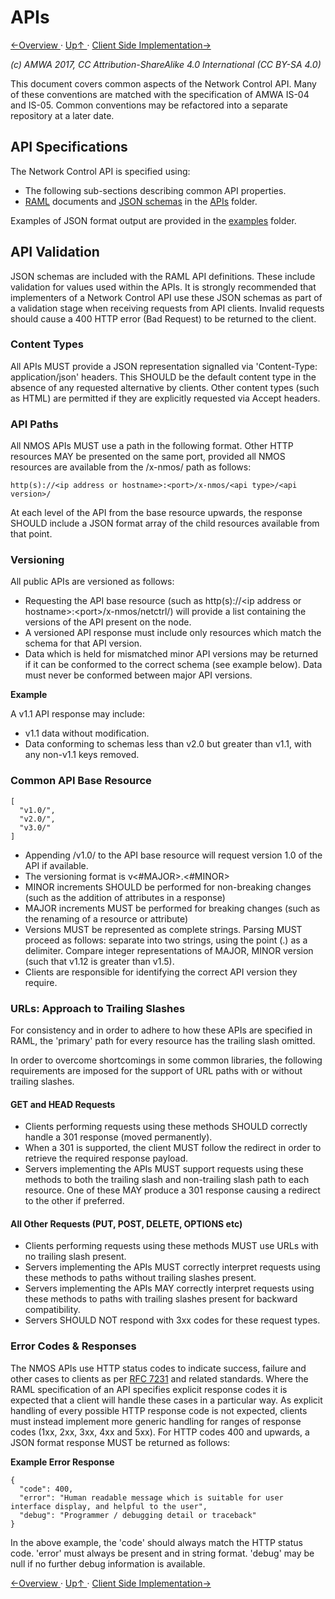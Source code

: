 # APIs
[←Overview ](1.0._Overview.md) · [ Up↑ ](..) · [Client Side Implementation→](2.1._APIs_-_Client_Side_Implementation.md)

_(c) AMWA 2017, CC Attribution-ShareAlike 4.0 International (CC BY-SA 4.0)_

This document covers common aspects of the Network Control API. Many of these conventions are matched with the specification of AMWA IS-04 and IS-05. Common conventions may be refactored into a separate repository at a later date.

## API Specifications

The Network Control API is specified using:
*   The following sub-sections describing common API properties.
*   [RAML](http://raml.org/) documents and [JSON schemas](http://tools.ietf.org/html/draft-zyp-json-schema-04) in the [APIs](../APIs/) folder.

Examples of JSON format output are provided in the [examples](../examples/) folder.

## API Validation

JSON schemas are included with the RAML API definitions. These include validation for values used within the APIs. It is strongly recommended that implementers of a Network Control API use these JSON schemas as part of a validation stage when receiving requests from API clients. Invalid requests should cause a 400 HTTP error (Bad Request) to be returned to the client.

### Content Types

All APIs MUST provide a JSON representation signalled via 'Content-Type: application/json' headers. This SHOULD be the default content type in the absence of any requested alternative by clients. Other content types (such as HTML) are permitted if they are explicitly requested via Accept headers.

### API Paths

All NMOS APIs MUST use a path in the following format. Other HTTP resources MAY be presented on the same port, provided all NMOS resources are available from the /x-nmos/ path as follows:

```
http(s)://<ip address or hostname>:<port>/x-nmos/<api type>/<api version>/
```

At each level of the API from the base resource upwards, the response SHOULD include a JSON format array of the child resources available from that point.

### Versioning

All public APIs are versioned as follows:

*   Requesting the API base resource (such as http(s)://&lt;ip address or hostname&gt;:&lt;port&gt;/x-nmos/netctrl/) will provide a list containing the versions of the API present on the node.
*   A versioned API response must include only resources which match the schema for that API version.
*   Data which is held for mismatched minor API versions may be returned if it can be conformed to the correct schema (see example below). Data must never be conformed between major API versions.

**Example**

A v1.1 API response may include:
*   v1.1 data without modification.
*   Data conforming to schemas less than v2.0 but greater than v1.1, with any non-v1.1 keys removed.

### Common API Base Resource

```
[
  "v1.0/",
  "v2.0/",
  "v3.0/"
]
```

*   Appending /v1.0/ to the API base resource will request version 1.0 of the API if available.
*   The versioning format is v&lt;#MAJOR&gt;.&lt;#MINOR&gt;
*   MINOR increments SHOULD be performed for non-breaking changes (such as the addition of attributes in a response)
*   MAJOR increments MUST be performed for breaking changes (such as the renaming of a resource or attribute)
*   Versions MUST be represented as complete strings. Parsing MUST proceed as follows: separate into two strings, using the point (.) as a delimiter. Compare integer representations of MAJOR, MINOR version (such that v1.12 is greater than v1.5).
*   Clients are responsible for identifying the correct API version they require.

### URLs: Approach to Trailing Slashes

For consistency and in order to adhere to how these APIs are specified in RAML, the 'primary' path for every resource has the trailing slash omitted.

In order to overcome shortcomings in some common libraries, the following requirements are imposed for the support of URL paths with or without trailing slashes.

#### GET and HEAD Requests

* Clients performing requests using these methods SHOULD correctly handle a 301 response (moved permanently).
* When a 301 is supported, the client MUST follow the redirect in order to retrieve the required response payload.
* Servers implementing the APIs MUST support requests using these methods to both the trailing slash and non-trailing slash path to each resource. One of these MAY produce a 301 response causing a redirect to the other if preferred.

#### All Other Requests (PUT, POST, DELETE, OPTIONS etc)

* Clients performing requests using these methods MUST use URLs with no trailing slash present.
* Servers implementing the APIs MUST correctly interpret requests using these methods to paths without trailing slashes present.
* Servers implementing the APIs MAY correctly interpret requests using these methods to paths with trailing slashes present for backward compatibility.
* Servers SHOULD NOT respond with 3xx codes for these request types.

### Error Codes & Responses

The NMOS APIs use HTTP status codes to indicate success, failure and other cases to clients as per [RFC 7231](https://tools.ietf.org/html/rfc7231) and related standards. Where the RAML specification of an API specifies explicit response codes it is expected that a client will handle these cases in a particular way. As explicit handling of every possible HTTP response code is not expected, clients must instead implement more generic handling for ranges of response codes (1xx, 2xx, 3xx, 4xx and 5xx). For HTTP codes 400 and upwards, a JSON format response MUST be returned as follows:

**Example Error Response**
```
{
  "code": 400,
  "error": "Human readable message which is suitable for user interface display, and helpful to the user",
  "debug": "Programmer / debugging detail or traceback"
}
```

In the above example, the 'code' should always match the HTTP status code. 'error' must always be present and in string format. 'debug' may be null if no further debug information is available.

[←Overview ](1.0._Overview.md) · [ Up↑ ](..) · [Client Side Implementation→](2.1._APIs_-_Client_Side_Implementation.md)
